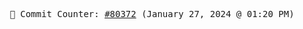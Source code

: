 <p align="center">
    <samp>
        📮 Commit Counter: <a href="https://github.com/Javascript-void0/Javascript-void0/commits/main">#80372</a> (January 27, 2024 @ 01:20 PM)
    </samp>
</p>
